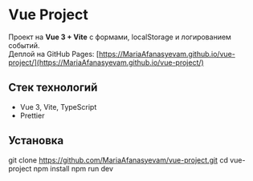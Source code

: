 # Vue Project

Проект на **Vue 3 + Vite** с формами, localStorage и логированием событий.  
Деплой на GitHub Pages: [https://MariaAfanasyevam.github.io/vue-project/](https://MariaAfanasyevam.github.io/vue-project/)

## Стек технологий

- Vue 3, Vite, TypeScript  
-  Prettier  

## Установка

git clone https://github.com/MariaAfanasyevam/vue-project.git
cd vue-project
npm install
npm run dev
